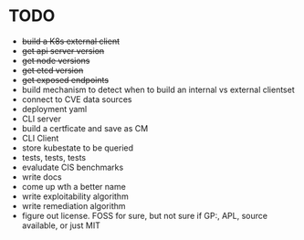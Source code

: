 # TODO

* ~~build a K8s external client~~
* ~~get api server version~~
* ~~get node versions~~
* ~~get etcd version~~
* ~~get exposed endpoints~~
* build mechanism to detect when to build an internal vs external clientset
* connect to CVE data sources
* deployment yaml
* CLI server
* build a certficate and save as CM
* CLI Client
* store kubestate to be queried
* tests, tests, tests
* evaludate CIS benchmarks
* write docs
* come up wth a better name
* write exploitability algorithm
* write remediation algorithm
* figure out license. FOSS for sure, but not sure if GP:, APL, source available, or just MIT